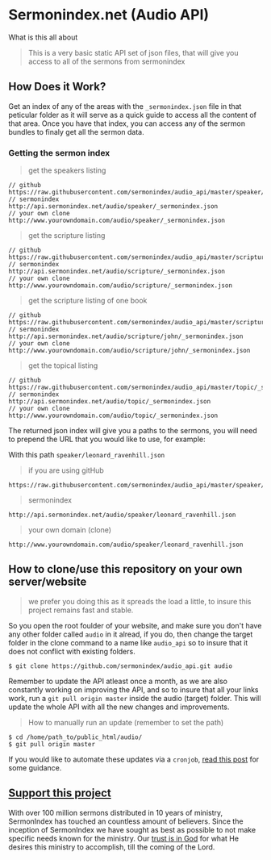 # Sermonindex.net (Audio API)

What is this all about
> This is a very basic static API set of json files, that will give you access to all of the sermons from sermonindex

## How Does it Work?

Get an index of any of the areas with the `_sermonindex.json` file in that peticular folder as it will serve as a quick guide to access all the content of that area. Once you have that index, you can access any of the sermon bundles to finaly get all the sermon data.

### Getting the sermon index

> get the speakers listing
```
// github
https://raw.githubusercontent.com/sermonindex/audio_api/master/speaker/_sermonindex.json
// sermonindex
http://api.sermonindex.net/audio/speaker/_sermonindex.json
// your own clone
http://www.yourowndomain.com/audio/speaker/_sermonindex.json
```

> get the scripture listing
```
// github
https://raw.githubusercontent.com/sermonindex/audio_api/master/scripture/_sermonindex.json
// sermonindex
http://api.sermonindex.net/audio/scripture/_sermonindex.json
// your own clone
http://www.yourowndomain.com/audio/scripture/_sermonindex.json
```

> get the scripture listing of one book
```
// github
https://raw.githubusercontent.com/sermonindex/audio_api/master/scripture/john/_sermonindex.json
// sermonindex
http://api.sermonindex.net/audio/scripture/john/_sermonindex.json
// your own clone
http://www.yourowndomain.com/audio/scripture/john/_sermonindex.json
```

> get the topical listing
```
// github
https://raw.githubusercontent.com/sermonindex/audio_api/master/topic/_sermonindex.json
// sermonindex
http://api.sermonindex.net/audio/topic/_sermonindex.json
// your own clone
http://www.yourowndomain.com/audio/topic/_sermonindex.json
```

The returned json index will give you a paths to the sermons, you will need to prepend the URL that you would like to use, for example:

With this path `speaker/leonard_ravenhill.json`

> if you are using gitHub
```
https://raw.githubusercontent.com/sermonindex/audio_api/master/speaker/leonard_ravenhill.json
```

> sermonindex
```
http://api.sermonindex.net/audio/speaker/leonard_ravenhill.json
```

> your own domain (clone)
```
http://www.yourowndomain.com/audio/speaker/leonard_ravenhill.json
```

## How to clone/use this repository on your own server/website

> we prefer you doing this as it spreads the load a little, to insure this project remains fast and stable.

So you open the root foulder of your website, and make sure you don't have any other folder called `audio` in it alread, if you do, then change the target folder in the clone command to a name like `audio_api` so to insure that it does not conflict with existing folders.

```
$ git clone https://github.com/sermonindex/audio_api.git audio
```
Remember to update the API atleast once a month, as we are also constantly working on improving the API, and so to insure that all your links work, run a `git pull origin master` inside the audio (target) folder. This will update the whole API with all the new changes and improvements.

> How to manually run an update (remember to set the path)
```
$ cd /home/path_to/public_html/audio/
$ git pull origin master
```

If you would like to automate these updates via a `cronjob`, [read this post](https://stackoverflow.com/a/4415927/1429677) for some guidance.

## [Support this project](http://www.sermonindex.net/give/)

With over 100 million sermons distributed in 10 years of ministry, SermonIndex has touched an countless amount of believers. Since the inception of SermonIndex we have sought as best as possible to not make specific needs known for the ministry. Our [trust is in God](http://www.sermonindex.net/give/) for what He desires this ministry to accomplish, till the coming of the Lord.

